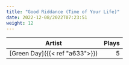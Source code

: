 ```yaml
---
title: "Good Riddance (Time of Your Life)"
date: 2022-12-08/2022T07:23:51
weight: 12
---
```




 Artist | Plays 
----- | -----:
[Green Day]({{< ref "a633">}}) | 5
